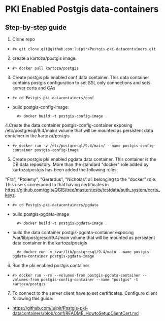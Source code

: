 # PKI Enabled Postgis data-containers

## Step-by-step guide
1. Clone repo
* `#> git clone git@github.com:luipir/Postgis-pki-datacontainers.git`
2. create a kartoza/postgis image.
* `#> docker pull kartoza/postgis`
3. Create postgis pki enabled conf data container.
This data container contains postgis configuration to set SSL only connections and sets server certs and CAs
* `#> cd Postgis-pki-datacontainers/conf`
* build postgis-config-image:

        #> docker build -t postgis-config-image .
4.Create the data container postgis-config-container exposing /etc/postgresql/9.4/main/ volume that will be mounted as persistent data container in the kartoza/postgis
* `#> docker run -v /etc/postgresql/9.4/main/ --name postgis-config-container postgis-config-image`

5. Create postgis pki enabled pgdata data container.
This container is the DB data repository. More than the standard "docker" role added by kartoza/postgis has been added the following roles:

"Fra", "Ptolemy", "Gerardus", "Nicholas" all belonging to the "docker" role. This users correspond to that having certificates in https://github.com/qgis/QGIS/tree/master/tests/testdata/auth_system/certs_keys.
* `#> cd Postgis-pki-datacontainers/pgdata`
* build postgis-pgdata-image

        #> docker build -t postgis-pgdata-image .

* build the data container postgis-pgdata-container exposing /var/lib/postgresql/9.4/main volume that will be mounted as persistent data container in the kartoza/postgis

        #> docker run -v /var/lib/postgresql/9.4/main --name postgis-pgdata-container postgis-pgdata-image
6. Run the pki enabled postgis container
* `#> docker run --rm --volumes-from postgis-pgdata-container --volumes-from postgis-config-container --name "postgis" -t kartoza/postgis`

7. To connect to the server client have to set certificates.
Configure client following this guide:
* https://github.com/luipir/Postgis-pki-datacontainers/blob/conf/README_HowtoSetupClientCert.md
